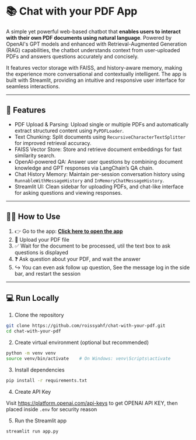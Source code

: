 # 📚 Chat with your PDF App

A simple yet powerful web-based chatbot that **enables users to interact with their own PDF documents using natural language**. Powered by OpenAI's GPT models and enhanced with Retrieval-Augmented Generation (RAG) capabilities, the chatbot understands context from user-uploaded PDFs and answers questions accurately and concisely.

It features vector storage with FAISS, and history-aware memory, making the experience more conversational and contextually intelligent. The app is built with Streamlit, providing an intuitive and responsive user interface for seamless interactions.

---

## 🚀 Features

- PDF Upload & Parsing: Upload single or multiple PDFs and automatically extract structured content using `PyPDFLoader`.
- Text Chunking: Split documents using `RecursiveCharacterTextSplitter` for improved retrieval accuracy.
- FAISS Vector Store: Store and retrieve document embeddings for fast similarity search.
- OpenAI-powered QA: Answer user questions by combining document knowledge and GPT responses via LangChain’s QA chain.
- Chat History Memory: Maintain per-session conversation history using `RunnableWithMessageHistory` and `InMemoryChatMessageHistory`.
- Streamlit UI: Clean sidebar for uploading PDFs, and chat-like interface for asking questions and viewing responses.

---

## 🧑‍💻 How to Use

1. 👉 Go to the app: **[Click here to open the app](https://chat-with-your-pdf.streamlit.app/)**
2. 📄 Upload your PDF file
3. ✅ Wait for the document to be processed, util the text box to ask questions is displayed
4. ❓ Ask question about your PDF, and wait the answer
5. ↪️ You can even ask follow up question, See the message log in the side bar, and restart the session

---

## 💻 Run Locally

1. Clone the repository
```bash
git clone https://github.com/roissyahf/chat-with-your-pdf.git
cd chat-with-your-pdf
```
2. Create virtual environment (optional but recommended)
```bash
python -m venv venv
source venv/bin/activate    # On Windows: venv\Scripts\activate
```

3. Install dependencies
```bash
pip install -r requirements.txt
```

4. Create API Key

Visit https://platform.openai.com/api-keys to get OPENAI API KEY, then placed inside `.env` for security reason

5. Run the Streamlit app
```bash
streamlit run app.py
```


